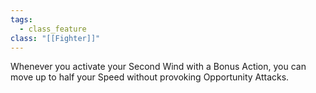 ```yaml
---
tags:
  - class_feature
class: "[[Fighter]]"
---
```

Whenever you activate your Second Wind with a Bonus Action, you can move up to half your Speed without provoking Opportunity Attacks.